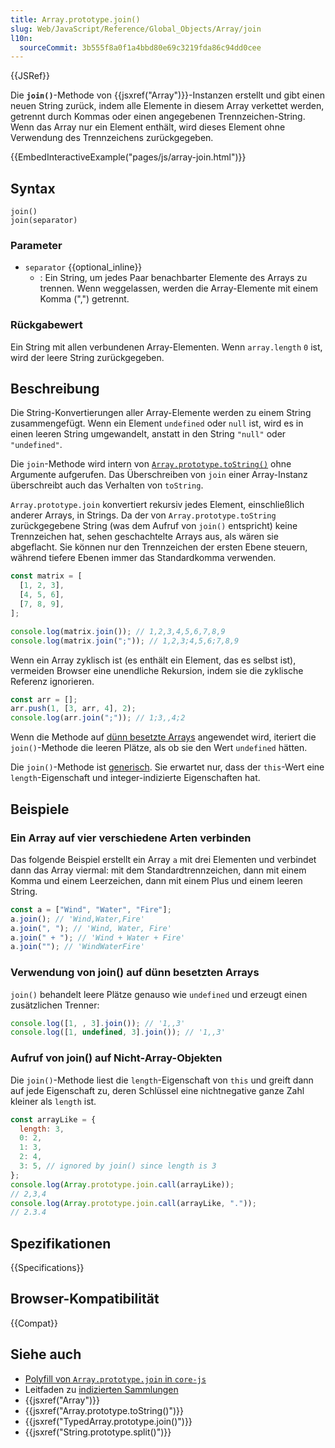 ```yaml
---
title: Array.prototype.join()
slug: Web/JavaScript/Reference/Global_Objects/Array/join
l10n:
  sourceCommit: 3b555f8a0f1a4bbd80e69c3219fda86c94dd0cee
---
```


{{JSRef}}

Die **`join()`**-Methode von {{jsxref("Array")}}-Instanzen erstellt und gibt einen neuen String zurück, indem alle Elemente in diesem Array verkettet werden, getrennt durch Kommas oder einen angegebenen Trennzeichen-String. Wenn das Array nur ein Element enthält, wird dieses Element ohne Verwendung des Trennzeichens zurückgegeben.

{{EmbedInteractiveExample("pages/js/array-join.html")}}

## Syntax

```js-nolint
join()
join(separator)
```

### Parameter

- `separator` {{optional_inline}}
  - : Ein String, um jedes Paar benachbarter Elemente des Arrays zu trennen. Wenn weggelassen, werden die Array-Elemente mit einem Komma (",") getrennt.

### Rückgabewert

Ein String mit allen verbundenen Array-Elementen. Wenn `array.length` `0` ist, wird der leere String zurückgegeben.

## Beschreibung

Die String-Konvertierungen aller Array-Elemente werden zu einem String zusammengefügt. Wenn ein Element `undefined` oder `null` ist, wird es in einen leeren String umgewandelt, anstatt in den String `"null"` oder `"undefined"`.

Die `join`-Methode wird intern von [`Array.prototype.toString()`](/de/docs/Web/JavaScript/Reference/Global_Objects/Array/toString) ohne Argumente aufgerufen. Das Überschreiben von `join` einer Array-Instanz überschreibt auch das Verhalten von `toString`.

`Array.prototype.join` konvertiert rekursiv jedes Element, einschließlich anderer Arrays, in Strings. Da der von `Array.prototype.toString` zurückgegebene String (was dem Aufruf von `join()` entspricht) keine Trennzeichen hat, sehen geschachtelte Arrays aus, als wären sie abgeflacht. Sie können nur den Trennzeichen der ersten Ebene steuern, während tiefere Ebenen immer das Standardkomma verwenden.

```js
const matrix = [
  [1, 2, 3],
  [4, 5, 6],
  [7, 8, 9],
];

console.log(matrix.join()); // 1,2,3,4,5,6,7,8,9
console.log(matrix.join(";")); // 1,2,3;4,5,6;7,8,9
```

Wenn ein Array zyklisch ist (es enthält ein Element, das es selbst ist), vermeiden Browser eine unendliche Rekursion, indem sie die zyklische Referenz ignorieren.

```js
const arr = [];
arr.push(1, [3, arr, 4], 2);
console.log(arr.join(";")); // 1;3,,4;2
```

Wenn die Methode auf [dünn besetzte Arrays](/de/docs/Web/JavaScript/Guide/Indexed_collections#sparse_arrays) angewendet wird, iteriert die `join()`-Methode die leeren Plätze, als ob sie den Wert `undefined` hätten.

Die `join()`-Methode ist [generisch](/de/docs/Web/JavaScript/Reference/Global_Objects/Array#generic_array_methods). Sie erwartet nur, dass der `this`-Wert eine `length`-Eigenschaft und integer-indizierte Eigenschaften hat.

## Beispiele

### Ein Array auf vier verschiedene Arten verbinden

Das folgende Beispiel erstellt ein Array `a` mit drei Elementen und verbindet dann das Array viermal: mit dem Standardtrennzeichen, dann mit einem Komma und einem Leerzeichen, dann mit einem Plus und einem leeren String.

```js
const a = ["Wind", "Water", "Fire"];
a.join(); // 'Wind,Water,Fire'
a.join(", "); // 'Wind, Water, Fire'
a.join(" + "); // 'Wind + Water + Fire'
a.join(""); // 'WindWaterFire'
```

### Verwendung von join() auf dünn besetzten Arrays

`join()` behandelt leere Plätze genauso wie `undefined` und erzeugt einen zusätzlichen Trenner:

```js
console.log([1, , 3].join()); // '1,,3'
console.log([1, undefined, 3].join()); // '1,,3'
```

### Aufruf von join() auf Nicht-Array-Objekten

Die `join()`-Methode liest die `length`-Eigenschaft von `this` und greift dann auf jede Eigenschaft zu, deren Schlüssel eine nichtnegative ganze Zahl kleiner als `length` ist.

```js
const arrayLike = {
  length: 3,
  0: 2,
  1: 3,
  2: 4,
  3: 5, // ignored by join() since length is 3
};
console.log(Array.prototype.join.call(arrayLike));
// 2,3,4
console.log(Array.prototype.join.call(arrayLike, "."));
// 2.3.4
```

## Spezifikationen

{{Specifications}}

## Browser-Kompatibilität

{{Compat}}

## Siehe auch

- [Polyfill von `Array.prototype.join` in `core-js`](https://github.com/zloirock/core-js#ecmascript-array)
- Leitfaden zu [indizierten Sammlungen](/de/docs/Web/JavaScript/Guide/Indexed_collections)
- {{jsxref("Array")}}
- {{jsxref("Array.prototype.toString()")}}
- {{jsxref("TypedArray.prototype.join()")}}
- {{jsxref("String.prototype.split()")}}
